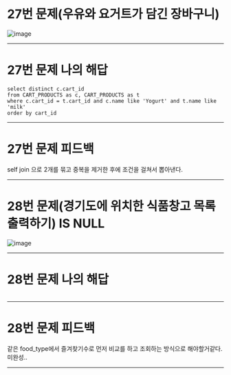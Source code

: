 # 27번 문제(우유와 요거트가 담긴 장바구니)
![image](https://user-images.githubusercontent.com/97568475/194453864-d5c8b2f9-e57f-4eab-aed3-7d3c62ad7c70.png)


* * *
# 27번 문제 나의 해답
```
select distinct c.cart_id
from CART_PRODUCTS as c, CART_PRODUCTS as t
where c.cart_id = t.cart_id and c.name like 'Yogurt' and t.name like 'milk'
order by cart_id
```

* * *
# 27번 문제 피드백
self join 으로 2개를 묶고 중복을 제거한 후에 조건을 걸쳐서 뽑아낸다.

* * *
# 28번 문제(경기도에 위치한 식품창고 목록 출력하기) IS NULL
![image](https://user-images.githubusercontent.com/97568475/195523619-598ac8ff-7806-41e3-bf7d-2cb9f974ac6a.png)


* * *
# 28번 문제 나의 해답
```

```

* * *
# 28번 문제 피드백
같은 food_type에서 즐겨찾기수로 먼저 비교를 하고 조회하는 방식으로 해야할거같다. 미완성..
* * *

